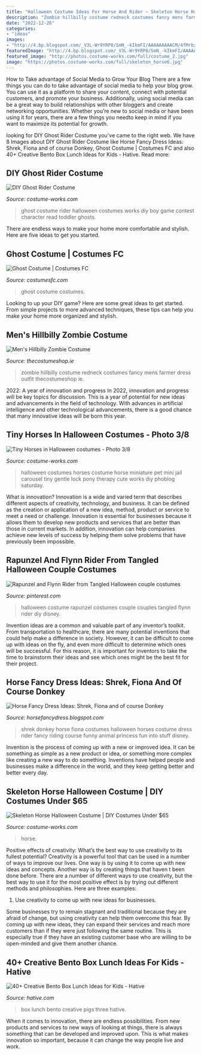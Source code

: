 ```yaml
---
title: "Halloween Costume Ideas For Horse And Rider ~ Skeleton Horse Halloween Costume"
description: "Zombie hillbilly costume redneck costumes fancy mens farmer dress outfit thecostumeshop ie"
date: "2022-12-26"
categories:
- "ideas"
images:
- "http://4.bp.blogspot.com/_V3L-Wr9YRP0/SmN_-kIkmFI/AAAAAAAAACM/4fMrbxTH1qk/w1200-h630-p-k-no-nu/Shrek+Fiona+Donkey.jpg"
featuredImage: "http://4.bp.blogspot.com/_V3L-Wr9YRP0/SmN_-kIkmFI/AAAAAAAAACM/4fMrbxTH1qk/w1200-h630-p-k-no-nu/Shrek+Fiona+Donkey.jpg"
featured_image: "http://photos.costume-works.com/full/costume_2.jpg"
image: "https://photos.costume-works.com/full/skeleton_horse6.jpg"
---
```



How to Take advantage of Social Media to Grow Your Blog
There are a few things you can do to take advantage of social media to help your blog grow. You can use it as a platform to share your content, connect with potential customers, and promote your business. Additionally, using social media can be a great way to build relationships with other bloggers and create networking opportunities. Whether you’re new to social media or have been using it for years, there are a few things you needto keep in mind if you want to maximize its potential for growth.

	

		
looking for DIY Ghost Rider Costume you've came to the right web. We have 8 Images about DIY Ghost Rider Costume like Horse Fancy Dress Ideas: Shrek, Fiona and of course Donkey, Ghost Costume | Costumes FC and also 40+ Creative Bento Box Lunch Ideas for Kids - Hative. Read more:
		
    
## DIY Ghost Rider Costume

<img loading=lazy src="http://photos.costume-works.com/full/ghost_rider18.jpg" onerror="this.onerror=null;this.src='https://tse2.mm.bing.net/th?id=OIP.sXrKI3aA5e6TFMgOZFCydAHaJ3&amp;pid=15.1';" alt="DIY Ghost Rider Costume">

_Source: costume-works.com_

>ghost costume rider halloween costumes works diy boy game contest character read toddler ghosts. 

	

There are endless ways to make your home more comfortable and stylish. Here are five ideas to get you started.

    
## Ghost Costume | Costumes FC

<img loading=lazy src="http://www.costumesfc.com/wp-content/uploads/2015/08/Ghost-Costume-Kids.jpg" onerror="this.onerror=null;this.src='https://tse4.mm.bing.net/th?id=OIP.wd0PoJfoIQdY9PnAN2rDhgHaJ4&amp;pid=15.1';" alt="Ghost Costume | Costumes FC">

_Source: costumesfc.com_

>ghost costume costumes. 

	

Looking to up your DIY game? Here are some great ideas to get started. From simple projects to more advanced techniques, these tips can help you make your home more organized and stylish.

    
## Men&#039;s Hillbilly Zombie Costume

<img loading=lazy src="https://www.thecostumeshop.ie/images/detailed/23/26862HillBillyZombieBack.jpg" onerror="this.onerror=null;this.src='https://tse2.mm.bing.net/th?id=OIP.yvecnc-OPAQhfuoHMGRDMgHaJ4&amp;pid=15.1';" alt="Men&#039;s Hillbilly Zombie Costume">

_Source: thecostumeshop.ie_

>zombie hillbilly costume redneck costumes fancy mens farmer dress outfit thecostumeshop ie. 

	

2022: A year of innovation and progress
In 2022, innovation and progress will be key topics for discussion. This is a year of potential for new ideas and advancements in the field of technology. With advances in artificial intelligence and other technological advancements, there is a good chance that many innovative ideas will be born this year.

    
## Tiny Horses In Halloween Costumes - Photo 3/8

<img loading=lazy src="http://photos.costume-works.com/full/costume_2.jpg" onerror="this.onerror=null;this.src='https://tse2.mm.bing.net/th?id=OIP.jAVE0_IWjCgJkdXkQHv5qAHaJl&amp;pid=15.1';" alt="Tiny Horses in Halloween costumes - Photo 3/8">

_Source: costume-works.com_

>halloween costumes horses costume horse miniature pet mini jail carousel tiny gentle lock pony therapy cute works diy phoblog saturday. 

	

What is innovation?
Innovation is a wide and varied term that describes different aspects of creativity, technology, and business. It can be defined as the creation or application of a new idea, method, product or service to meet a need or challenge. Innovation is essential for businesses because it allows them to develop new products and services that are better than those in current markets. In addition, innovation can help companies achieve new levels of success by helping them solve problems that have previously been impossible.

    
## Rapunzel And Flynn Rider From Tangled Halloween Couple Costumes

<img loading=lazy src="https://i.pinimg.com/736x/d5/ab/8c/d5ab8c52925e8fdbe539c946f6f32f69.jpg" onerror="this.onerror=null;this.src='https://tse3.mm.bing.net/th?id=OIP.KxmJtsHbj6KrDEC3wL2rZwHaJ4&amp;pid=15.1';" alt="Rapunzel and Flynn Rider from Tangled Halloween couple costumes">

_Source: pinterest.com_

>halloween costume rapunzel costumes couple couples tangled flynn rider diy disney. 

	

Invention ideas are a common and valuable part of any inventor’s toolkit. From transportation to healthcare, there are many potential inventions that could help make a difference in society. However, it can be difficult to come up with ideas on the fly, and even more difficult to determine which ones will be successful. For this reason, it is important for inventors to take the time to brainstorm their ideas and see which ones might be the best fit for their project.

    
## Horse Fancy Dress Ideas: Shrek, Fiona And Of Course Donkey

<img loading=lazy src="http://4.bp.blogspot.com/_V3L-Wr9YRP0/SmN_-kIkmFI/AAAAAAAAACM/4fMrbxTH1qk/w1200-h630-p-k-no-nu/Shrek+Fiona+Donkey.jpg" onerror="this.onerror=null;this.src='https://tse2.mm.bing.net/th?id=OIP.ABTYzAvezOKhQkAkVZxqGQEgDY&amp;pid=15.1';" alt="Horse Fancy Dress Ideas: Shrek, Fiona and of course Donkey">

_Source: horsefancydress.blogspot.com_

>shrek donkey horse fiona costumes halloween horses costume dress rider fancy riding course funny animal princess fun into stuff disney. 

	

Invention is the process of coming up with a new or improved idea. It can be something as simple as a new product or idea, or something more complex like creating a new way to do something. Inventions have helped people and businesses make a difference in the world, and they keep getting better and better every day.

    
## Skeleton Horse Halloween Costume | DIY Costumes Under $65

<img loading=lazy src="https://photos.costume-works.com/full/skeleton_horse6.jpg" onerror="this.onerror=null;this.src='https://tse4.mm.bing.net/th?id=OIP.ge1KNz2ZPTEf50Xa8w0vWAHaGi&amp;pid=15.1';" alt="Skeleton Horse Halloween Costume | DIY Costumes Under $65">

_Source: costume-works.com_

>horse. 

	

Positive effects of creativity: What’s the best way to use creativity to its fullest potential?
Creativity is a powerful tool that can be used in a number of ways to improve our lives. One way is by using it to come up with new ideas and concepts. Another way is by creating things that haven t been done before. There are a number of different ways to use creativity, but the best way to use it for the most positive effect is by trying out different methods and philosophies. Here are three examples:
1. Use creativity to come up with new ideas for businesses.

Some businesses try to remain stagnant and traditional because they are afraid of change, but using creativity can help them overcome this fear. By coming up with new ideas, they can expand their services and reach more customers than if they were just following the same routine. This is especially true if they have an existing customer base who are willing to be open-minded and give them another chance.

    
## 40+ Creative Bento Box Lunch Ideas For Kids - Hative

<img loading=lazy src="https://hative.com/wp-content/uploads/2014/04/lunch-box-ideas/5-three-pigs-lunch-box.jpg" onerror="this.onerror=null;this.src='https://tse2.mm.bing.net/th?id=OIP.LGPC_Vjnf4aD5e14KmaVZQHaJ3&amp;pid=15.1';" alt="40+ Creative Bento Box Lunch Ideas for Kids - Hative">

_Source: hative.com_

>box lunch bento creative pigs three hative. 

	

When it comes to innovation, there are endless possibilities. From new products and services to new ways of looking at things, there is always something that can be developed and improved upon. This is what makes innovation so important, because it can change the way people live and work.

